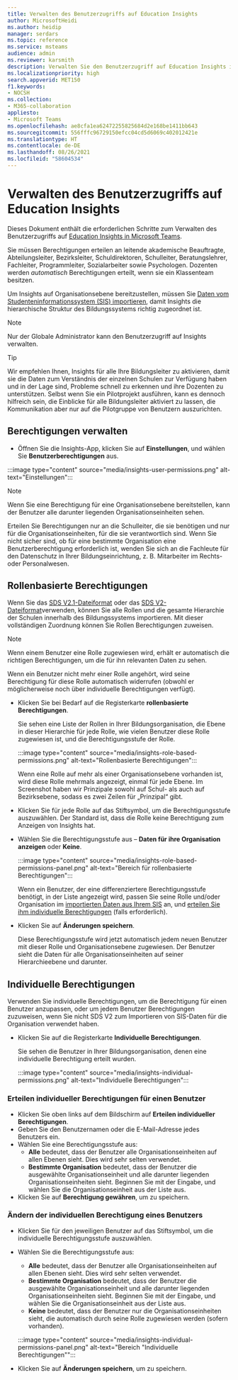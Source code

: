 ```yaml
---
title: Verwalten des Benutzerzugriffs auf Education Insights
author: MicrosoftHeidi
ms.author: heidip
manager: serdars
ms.topic: reference
ms.service: msteams
audience: admin
ms.reviewer: karsmith
description: Verwalten Sie den Benutzerzugriff auf Education Insights in Microsoft Teams.
ms.localizationpriority: high
search.appverid: MET150
f1.keywords:
- NOCSH
ms.collection:
- M365-collaboration
appliesto:
- Microsoft Teams
ms.openlocfilehash: ae8cfa1ea62472255825684d2e168be1411bb643
ms.sourcegitcommit: 556fffc96729150efcc04cd5d6069c402012421e
ms.translationtype: HT
ms.contentlocale: de-DE
ms.lasthandoff: 08/26/2021
ms.locfileid: "58604534"
---
```

# <a name="manage-user-access-to-education-insights"></a>Verwalten des Benutzerzugriffs auf Education Insights

Dieses Dokument enthält die erforderlichen Schritte zum Verwalten des Benutzerzugriffs auf [Education Insights in Microsoft Teams](class-insights.md).

Sie müssen Berechtigungen erteilen an leitende akademische Beauftragte, Abteilungsleiter, Bezirksleiter, Schuldirektoren, Schulleiter, Beratungslehrer, Fachleiter, Programmleiter, Sozialarbeiter sowie Psychologen. Dozenten werden *automatisch* Berechtigungen erteilt, wenn sie ein Klassenteam besitzen.

Um Insights auf Organisationsebene bereitzustellen, müssen Sie [Daten vom Studenteninformationssystem (SIS) importieren](education-insights-sis-data-sync.md), damit Insights die hierarchische Struktur des Bildungssystems richtig zugeordnet ist.

> [!NOTE]
> Nur der Globale Administrator kann den Benutzerzugriff auf Insights verwalten.

> [!TIP]
> Wir empfehlen Ihnen, Insights für alle Ihre Bildungsleiter zu aktivieren, damit sie die Daten zum Verständnis der einzelnen Schulen zur Verfügung haben und in der Lage sind, Probleme schnell zu erkennen und ihre Dozenten zu unterstützen. Selbst wenn Sie ein Pilotprojekt ausführen, kann es dennoch hilfreich sein, die Einblicke für alle Bildungsleiter aktiviert zu lassen, die Kommunikation aber nur auf die Pilotgruppe von Benutzern auszurichten.

## <a name="manange-permissions"></a>Berechtigungen verwalten

* Öffnen Sie die Insights-App, klicken Sie auf **Einstellungen**, und wählen Sie **Benutzerberechtigungen** aus.

:::image type="content" source="media/insights-user-permissions.png" alt-text="Einstellungen":::

> [!NOTE]
> Wenn Sie eine Berechtigung für eine Organisationsebene bereitstellen, kann der Benutzer alle darunter liegenden Organisationseinheiten sehen.
> 
> Erteilen Sie Berechtigungen nur an die Schulleiter, die sie benötigen und nur für die Organisationseinheiten, für die sie verantwortlich sind. Wenn Sie nicht sicher sind, ob für eine bestimmte Organisation eine Benutzerberechtigung erforderlich ist, wenden Sie sich an die Fachleute für den Datenschutz in Ihrer Bildungseinrichtung, z. B. Mitarbeiter im Rechts- oder Personalwesen.

## <a name="role-based-permissions"></a>Rollenbasierte Berechtigungen

Wenn Sie das [SDS V2.1-Dateiformat](/schooldatasync/sds-v2.1-csv-file-format) oder das [SDS V2-Dateiformat](/schooldatasync/sds-v2-csv-file-format)verwenden, können Sie alle Rollen und die gesamte Hierarchie der Schulen innerhalb des Bildungssystems importieren. Mit dieser vollständigen Zuordnung können Sie Rollen Berechtigungen zuweisen. 

> [!NOTE]
> Wenn einem Benutzer eine Rolle zugewiesen wird, erhält er automatisch die richtigen Berechtigungen, um die für ihn relevanten Daten zu sehen.
>
> Wenn ein Benutzer nicht mehr einer Rolle angehört, wird seine Berechtigung für diese Rolle automatisch widerrufen (obwohl er möglicherweise noch über individuelle Berechtigungen verfügt).


* Klicken Sie bei Bedarf auf die Registerkarte **rollenbasierte Berechtigungen**.

  Sie sehen eine Liste der Rollen in Ihrer Bildungsorganisation, die Ebene in dieser Hierarchie für jede Rolle, wie vielen Benutzer diese Rolle zugewiesen ist, und die Berechtigungsstufe der Rolle. 
  
  :::image type="content" source="media/insights-role-based-permissions.png" alt-text="Rollenbasierte Berechtigungen":::
  
  Wenn eine Rolle auf mehr als einer Organisationsebene vorhanden ist, wird diese Rolle mehrmals angezeigt, einmal für jede Ebene. Im Screenshot haben wir Prinzipale sowohl auf Schul- als auch auf Bezirksebene, sodass es zwei Zeilen für „Prinzipal“ gibt.
  
* Klicken Sie für jede Rolle auf das Stiftsymbol, um die Berechtigungsstufe auszuwählen. Der Standard ist, dass die Rolle keine Berechtigung zum Anzeigen von Insights hat.
* Wählen Sie die Berechtigungsstufe aus – **Daten für ihre Organisation anzeigen** oder **Keine**.

  :::image type="content" source="media/insights-role-based-permissions-panel.png" alt-text="Bereich für rollenbasierte Berechtigungen":::
  
  Wenn ein Benutzer, der eine differenziertere Berechtigungsstufe benötigt, in der Liste angezeigt wird, passen Sie seine Rolle und/oder Organisation im [importierten Daten aus Ihrem SIS](education-insights-sis-data-sync.md) an, und [erteilen Sie ihm individuelle Berechtigungen](#grant-individual-permission-to-a-user) (falls erforderlich).

* Klicken Sie auf **Änderungen speichern**.

  Diese Berechtigungsstufe wird jetzt automatisch jedem neuen Benutzer mit dieser Rolle und Organisationsebene zugewiesen. Der Benutzer sieht die Daten für alle Organisationseinheiten auf seiner Hierarchieebene und darunter.  


## <a name="individual-permissions"></a>Individuelle Berechtigungen

Verwenden Sie individuelle Berechtigungen, um die Berechtigung für einen Benutzer anzupassen, oder um jedem Benutzer Berechtigungen zuzuweisen, wenn Sie nicht SDS V2 zum Importieren von SIS-Daten für die Organisation verwendet haben.

* Klicken Sie auf die Registerkarte **Individuelle Berechtigungen**.
  
  Sie sehen die Benutzer in Ihrer Bildungsorganisation, denen eine individuelle Berechtigung erteilt wurden. 
  
  :::image type="content" source="media/insights-individual-permissions.png" alt-text="Individuelle Berechtigungen":::
  
### <a name="grant-individual-permission-to-a-user"></a>Erteilen individueller Berechtigungen für einen Benutzer
* Klicken Sie oben links auf dem Bildschirm auf **Erteilen individueller Berechtigungen**.
* Geben Sie den Benutzernamen oder die E-Mail-Adresse jedes Benutzers ein.
* Wählen Sie eine Berechtigungsstufe aus:
  * **Alle** bedeutet, dass der Benutzer alle Organisationseinheiten auf allen Ebenen sieht. Dies wird sehr selten verwendet.
  * **Bestimmte Organisation** bedeutet, dass der Benutzer die ausgewählte Organisationseinheit und alle darunter liegenden Organisationseinheiten sieht. Beginnen Sie mit der Eingabe, und wählen Sie die Organisationseinheit aus der Liste aus.
* Klicken Sie auf **Berechtigung gewähren**, um zu speichern.

### <a name="change-the-individual-permission-of-a-user"></a>Ändern der individuellen Berechtigung eines Benutzers
* Klicken Sie für den jeweiligen Benutzer auf das Stiftsymbol, um die individuelle Berechtigungsstufe auszuwählen.
* Wählen Sie die Berechtigungsstufe aus:
  * **Alle** bedeutet, dass der Benutzer alle Organisationseinheiten auf allen Ebenen sieht. Dies wird sehr selten verwendet.
  * **Bestimmte Organisation** bedeutet, dass der Benutzer die ausgewählte Organisationseinheit und alle darunter liegenden Organisationseinheiten sieht. Beginnen Sie mit der Eingabe, und wählen Sie die Organisationseinheit aus der Liste aus.
  * **Keine** bedeutet, dass der Benutzer nur die Organisationseinheiten sieht, die automatisch durch seine Rolle zugewiesen werden (sofern vorhanden).
  
  :::image type="content" source="media/insights-individual-permissions-panel.png" alt-text="Bereich "Individuelle Berechtigungen"":::

* Klicken Sie auf **Änderungen speichern**, um zu speichern.
